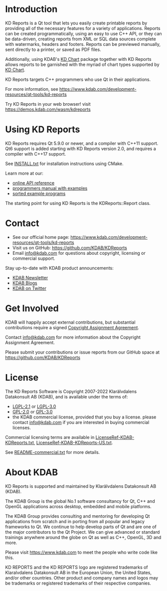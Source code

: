 Introduction
============
KD Reports is a Qt tool that lets you easily create printable reports by
providing all of the necessary features for a variety of applications.
Reports can be created programmatically, using an easy to use C++ API, or they
can be data-driven, creating reports from XML or SQL data sources complete with
watermarks, headers and footers. Reports can be previewed manually, sent
directly to a printer, or saved as PDF files.

Additionally, using KDAB's [KD Chart](https://www.kdab.com/development-resources/qt-tools/kd-chart)
package together with KD Reports allows reports to be garnished with the myriad
of chart types supported by [KD Chart](https://www.kdab.com/development-resources/qt-tools/kd-chart).

KD Reports targets C++ programmers who use Qt in their applications.

For more information, see https://www.kdab.com/development-resources/qt-tools/kd-reports

Try KD Reports in your web browser! visit https://demos.kdab.com/wasm/kdreports

Using KD Reports
================
KD Reports requires Qt 5.9.0 or newer, and a compiler with C++11 support.
Qt6 support is added starting with KD Reports version 2.0, and requires
a compiler with C++17 support.

See [INSTALL.txt](INSTALL.txt) for installation instructions using CMake.

Learn more at our:

 * [online API reference](https://docs.kdab.com/kdreports)
 * [programmers manual with examples](docs/manual/kdreports.pdf)
 * [sorted example programs](examples/)

 The starting point for using KD Reports is the KDReports::Report class.

Contact
=======
* See our official home page: https://www.kdab.com/development-resources/qt-tools/kd-reports
* Visit us on GitHub: https://github.com/KDAB/KDReports
* Email info@kdab.com for questions about copyright, licensing or commercial support.

Stay up-to-date with KDAB product announcements:

* [KDAB Newsletter](https://news.kdab.com)
* [KDAB Blogs](https://www.kdab.com/category/blogs)
* [KDAB on Twitter](https://twitter.com/KDABQt)

Get Involved
============
KDAB will happily accept external contributions, but substantial contributions require
a signed [Copyright Assignment Agreement](docs/KDReports-CopyrightAssignmentForm.pdf).

Contact info@kdab.com for more information about the Copyright Assignment Agreement.

Please submit your contributions or issue reports from our GitHub space at
https://github.com/KDAB/KDReports

License
=======
The KD Reports Software is Copyright 2007-2022 Klarälvdalens Datakonsult AB (KDAB),
and is available under the terms of:

* [LGPL-2.1](LICENSES/LGPL-2.1-only.txt) or [LGPL-3.0](LICENSES/LGPL-3.0-only.txt)
* [GPL-2.0](LICENSES/GPL-2.0-only.txt) or [GPL-3.0](LICENSES/GPL-3.0-only.txt)
* the KDAB commercial license, provided that you buy a license.
  please contact info@kdab.com if you are interested in buying commercial licenses.

Commercial licensing terms are available in
[LicenseRef-KDAB-KDReports.txt](LICENSES/LicenseRef-KDAB-KDReports.txt),
[LicenseRef-KDAB-KDReports-US.txt](LICENSES/LicenseRef-KDAB-KDReports-US.txt).

See [README-commercial.txt](README-commercial.txt) for more details.

About KDAB
==========
KD Reports is supported and maintained by Klarälvdalens Datakonsult AB (KDAB).

The KDAB Group is the global No.1 software consultancy for Qt, C++ and
OpenGL applications across desktop, embedded and mobile platforms.

The KDAB Group provides consulting and mentoring for developing Qt applications
from scratch and in porting from all popular and legacy frameworks to Qt.
We continue to help develop parts of Qt and are one of the major contributors
to the Qt Project. We can give advanced or standard trainings anywhere
around the globe on Qt as well as C++, OpenGL, 3D and more.

Please visit https://www.kdab.com to meet the people who write code like this.


KD REPORTS and the KD REPORTS logo are registered trademarks of Klaralvdalens Datakonsult AB
in the European Union, the United States, and/or other countries.  Other product and
company names and logos may be trademarks or registered trademarks of their respective companies.
